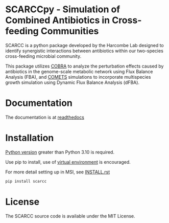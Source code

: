 
# SCARCCpy - Simulation of Combined Antibiotics in Cross-feeding Communities

SCARCC is a python package developed by the Harcombe Lab designed to identify synergistic interactions between antibiotics within our two-species cross-feeding microbial community. 

This package utilizes [COBRA](https://github.com/opencobra/cobrapy) to analyze the perturbation effects caused by antibiotics in the genome-scale metabolic network using Flux Balance Analysis (FBA), and [COMETS](https://github.com/segrelab/cometspy) simulations to incorporate multispecies growth simulation using Dynamic Flux Balance Analysis (dFBA). 


# Documentation
The documentation is at [readthedocs](https://scarccpy.readthedocs.io/en/latest/index.html)


# Installation

[Python version](https://www.python.org/downloads/release/python-3100/) greater than Python 3.10 is required.

Use pip to install, use of [virtual environment](http://docs.python-guide.org/en/latest/dev/virtualenvs/) is encouraged. 

For more detail setting up in MSI, see [INSTALL.rst](https://github.com/TFwongw/scarccpy/blob/main/INSTALL.rst)

```py
pip install scarcc
```
# License
The SCARCC source code is available under the MIT License.